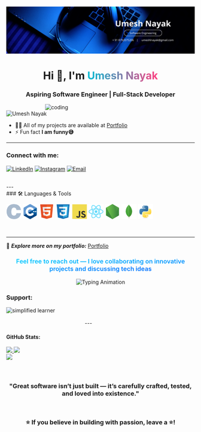 <!-- 🌟 Umesh Nayak | GitHub Profile README -->

![Header](banner.02.png)

<h1 align="center">
  Hi 👋, I'm <span style="background: linear-gradient(90deg,#00bcd4,#ff4081);-webkit-background-clip: text;-webkit-text-fill-color: transparent;">Umesh Nayak</span>
</h1>
<h3 align="center">Aspiring Software Engineer | Full-Stack Developer</h3>

<img align="right" alt="coding" width="400" src="https://user-images.githubusercontent.com/55389276/140866485-8fb1c876-9a8f-4d6a-98dc-08c4981eaf70.gif">

<p align="left"> 
  <img src="https://komarev.com/ghpvc/?username=UmeshNayak1&label=Profile%20views&color=0e75b6&style=flat" alt="Umesh Nayak" /> 
</p>

- 👨‍💻 All of my projects are available at [Portfolio](https://umeshnayak1.github.io/my-portfolio/)  
- ⚡ Fun fact **I am funny😅**
  <br/>
---
<h3 align="left">Connect with me:</h3>
<p align="left">
<a href="https://linkedin.com/in/umeshlnayak/" target="blank"><img align="center" src="https://raw.githubusercontent.com/rahuldkjain/github-profile-readme-generator/master/src/images/icons/Social/linked-in-alt.svg" alt="LinkedIn" height="30" width="40" /></a> 
<a href="https://instagram.com/umesh_nayak_1" target="blank"><img align="center" src="https://raw.githubusercontent.com/rahuldkjain/github-profile-readme-generator/master/src/images/icons/Social/instagram.svg" alt="Instagram" height="30" width="40" /></a>
  <a href="mailto:umeshlnayak9591@gmail.com" target="blank">
  <img align="center" src="https://cdn-icons-png.flaticon.com/512/732/732200.png" alt="Email" height="30" width="40" />
</a>
</p>
</p>
<br/>
---
<br/>
### 🛠️ Languages & Tools
<p align="left">
  <a href="https://www.cprogramming.com/"><img src="https://raw.githubusercontent.com/devicons/devicon/master/icons/c/c-original.svg" width="40" height="40" /></a>
  <a href="https://www.w3schools.com/cpp/"><img src="https://raw.githubusercontent.com/devicons/devicon/master/icons/cplusplus/cplusplus-original.svg" width="40" height="40" /></a>
  <a href="https://www.w3schools.com/html/"><img src="https://raw.githubusercontent.com/devicons/devicon/master/icons/html5/html5-original.svg" width="40" height="40" /></a>
  <a href="https://www.w3schools.com/css/"><img src="https://raw.githubusercontent.com/devicons/devicon/master/icons/css3/css3-original.svg" width="40" height="40" /></a>
  <a href="https://www.javascript.com/"><img src="https://raw.githubusercontent.com/devicons/devicon/master/icons/javascript/javascript-original.svg" width="40" height="40" /></a>
  <a href="https://reactjs.org/"><img src="https://raw.githubusercontent.com/devicons/devicon/master/icons/react/react-original.svg" width="40" height="40" /></a>
  <a href="https://nodejs.org/"><img src="https://raw.githubusercontent.com/devicons/devicon/master/icons/nodejs/nodejs-original.svg" width="40" height="40" /></a>
  <a href="https://www.mongodb.com/"><img src="https://raw.githubusercontent.com/devicons/devicon/master/icons/mongodb/mongodb-original.svg" width="40" height="40" /></a>
  <a href="https://www.python.org/"><img src="https://raw.githubusercontent.com/devicons/devicon/master/icons/python/python-original.svg" width="40" height="40" /></a>
</p>

<br/>

---


📎 ***Explore more on my portfolio:*** [Portfolio](https://umeshnayak1.github.io/my-portfolio/)

<h3 align="center">
     <span style="background: linear-gradient(90deg, #00c6ff, #0072ff); -webkit-background-clip: text; color: transparent; font-weight: 600;">
      Feel free to reach out — I love collaborating on innovative projects and discussing tech ideas 
    </span>
</h3>
<p align="center">
  <img src="https://readme-typing-svg.herokuapp.com?font=Poppins&size=18&pause=1000&color=58A6FF&center=true&vCenter=true&width=600&lines=Let's+build+something+amazing+together!+💻;Open+for+collaboration+and+creative+ideas!+✨" alt="Typing Animation" />
</p>

<h3 align="left">Support:</h3>
<p><a href="https://www.buymeacoffee.com/simplified"> <img align="left" src="https://cdn.buymeacoffee.com/buttons/v2/default-yellow.png" height="50" width="210" alt="simplified learner" /></a></p><br><br>
---

<h4 align="left">GitHub Stats:</h4>
<div align="left">

  <!-- Main Stats -->
  <a href="https://github.com/UmeshNayak1">
    <img src="https://github-readme-stats.vercel.app/api?username=UmeshNayak1&show_icons=true&theme=tokyonight&hide_border=true&count_private=true&include_all_commits=true" height="170" />
  </a>
  
  <!-- Streak Stats -->
  <a href="https://github.com/UmeshNayak1">
    <img src="https://github-readme-streak-stats.herokuapp.com/?user=UmeshNayak1&theme=tokyonight&hide_border=true" height="170" />
  </a>

  <!-- Top Languages -->
  <br/>
  <a href="https://github.com/UmeshNayak1">
    <img src="https://github-readme-stats.vercel.app/api/top-langs/?username=UmeshNayak1&layout=compact&theme=tokyonight&hide_border=true&langs_count=8" height="160" />
  </a>

</div>
<br/><br/>
 <h3 align="center">"Great software isn’t just built — it’s carefully crafted, tested, and loved into existence."</h3>  <br/>
 <h3 align="center">⭐ If you believe in building with passion, leave a ⭐!<h3/>


